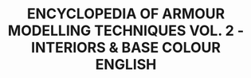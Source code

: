 ---
layout: product
title: "ENCYCLOPEDIA OF ARMOUR MODELLING TECHNIQUES VOL. 2 - INTERIORS & BASE COLOUR ENGLISH"
price: "4400" 
desc: "Enciklopedija tom 2"
img_path: "/assets/img/A.MIG-6151.webp"
brand: "AMMO"
available: false
special_offer: false
new: false
soon: false
cat: "090000"
subcat: "090100"
subsubcat: "090101"
sifra: "A.MIG-6151"
popular: false
---